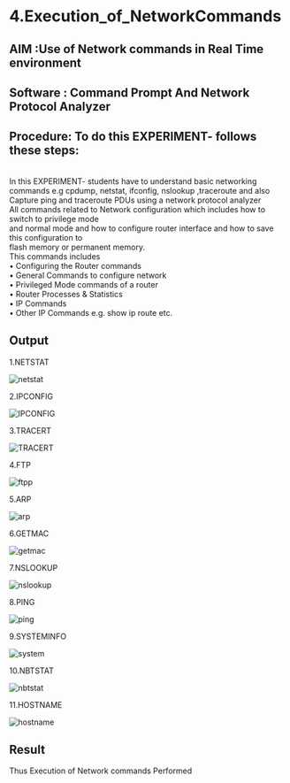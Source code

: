 # 4.Execution_of_NetworkCommands
## AIM :Use of Network commands in Real Time environment
## Software : Command Prompt And Network Protocol Analyzer
## Procedure: To do this EXPERIMENT- follows these steps:
<BR>
In this EXPERIMENT- students have to understand basic networking commands e.g cpdump, netstat, ifconfig, nslookup ,traceroute and also Capture ping and traceroute PDUs using a network protocol analyzer 
<BR>
All commands related to Network configuration which includes how to switch to privilege mode
<BR>
and normal mode and how to configure router interface and how to save this configuration to
<BR>
flash memory or permanent memory.
<BR>
This commands includes
<BR>
• Configuring the Router commands
<BR>
• General Commands to configure network
<BR>
• Privileged Mode commands of a router 
<BR>
• Router Processes & Statistics
<BR>
• IP Commands
<BR>
• Other IP Commands e.g. show ip route etc.
<BR>

## Output

1.NETSTAT

![netstat](https://github.com/user-attachments/assets/013ff5e7-2575-4486-b570-4f0c07b92fe0)


2.IPCONFIG

![IPCONFIG](https://github.com/user-attachments/assets/c7179948-0c5c-4d26-b0f2-0510b9c40a76)


3.TRACERT

![TRACERT](https://github.com/user-attachments/assets/20b2c9af-654c-426e-a913-cba27cdae91f)

4.FTP

![ftpp](https://github.com/user-attachments/assets/17ba78a8-1009-425b-a57f-846bc4a4056f)


5.ARP

![arp](https://github.com/user-attachments/assets/5b1278f0-d11e-4cb4-b2e8-03cd7f0cc779)


6.GETMAC

![getmac](https://github.com/user-attachments/assets/192b1a00-0bd0-44fd-aaa4-2a76500adc11)


7.NSLOOKUP

![nslookup](https://github.com/user-attachments/assets/4e544469-f556-40a8-a293-0a950cd46832)


8.PING

![ping](https://github.com/user-attachments/assets/3536801b-c826-413d-a23d-e6c263933abe)


9.SYSTEMINFO

![system](https://github.com/user-attachments/assets/fe10eda6-19c8-4336-8b2e-d469e19e51be)


10.NBTSTAT

![nbtstat](https://github.com/user-attachments/assets/f435287c-7e88-49b7-b363-28bb72d19bfd)


11.HOSTNAME

![hostname](https://github.com/user-attachments/assets/5ead7dad-3659-4dc0-ab8e-98d66910f3d2)





## Result
Thus Execution of Network commands Performed 
